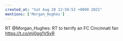 ```yaml
---
created_at: "Sat Aug 28 12:58:52 +0000 2021"
mentions: ['Morgan_Hughes']
---
```


RT @Morgan_Hughes: RT to terrify an FC Cincinnati fan https://t.co/mj0gg1VSvR